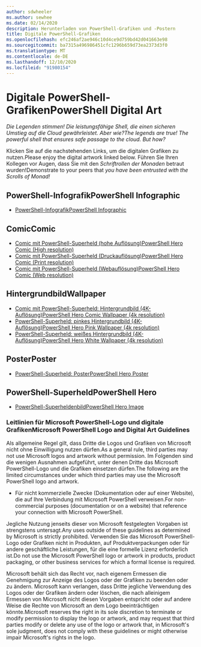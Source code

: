 ```yaml
---
author: sdwheeler
ms.author: sewhee
ms.date: 02/14/2020
description: Herunterladen von PowerShell-Grafiken und -Postern
title: Digitale PowerShell-Grafiken
ms.openlocfilehash: efc246af2ae946c10d4ce9d759bd42d041663e98
ms.sourcegitcommit: ba7315a496986451cfc1296b659d73ea2373d3f0
ms.translationtype: MT
ms.contentlocale: de-DE
ms.lasthandoff: 12/10/2020
ms.locfileid: "91980154"
---
```

# <a name="powershell-digital-art"></a><span data-ttu-id="80b47-103">Digitale PowerShell-Grafiken</span><span class="sxs-lookup"><span data-stu-id="80b47-103">PowerShell Digital Art</span></span>

<span data-ttu-id="80b47-104">*Die Legenden stimmen! Die leistungsfähige Shell, die einen sicheren Umstieg auf die Cloud gewährleistet. Aber wie?*</span><span class="sxs-lookup"><span data-stu-id="80b47-104">*The legends are true! The powerful shell that ensures safe passage to the cloud. But how?*</span></span>

<span data-ttu-id="80b47-105">Klicken Sie auf die nachstehenden Links, um die digitalen Grafiken zu nutzen.</span><span class="sxs-lookup"><span data-stu-id="80b47-105">Please enjoy the digital artwork linked below.</span></span> <span data-ttu-id="80b47-106">Führen Sie Ihren Kollegen vor Augen, dass Sie mit den *Schriftrollen der Monaden*  betraut wurden!</span><span class="sxs-lookup"><span data-stu-id="80b47-106">Demonstrate to your peers that *you have been entrusted with the Scrolls of Monad!*</span></span>

## <a name="powershell-infographic"></a><span data-ttu-id="80b47-107">PowerShell-Infografik</span><span class="sxs-lookup"><span data-stu-id="80b47-107">PowerShell Infographic</span></span>

- [<span data-ttu-id="80b47-108">PowerShell-Infografik</span><span class="sxs-lookup"><span data-stu-id="80b47-108">PowerShell Infographic</span></span>](https://github.com/MicrosoftDocs/PowerShell-Docs/blob/staging/assets/PowerShell_7_Infographic.pdf)

## <a name="comic"></a><span data-ttu-id="80b47-109">Comic</span><span class="sxs-lookup"><span data-stu-id="80b47-109">Comic</span></span>

- [<span data-ttu-id="80b47-110">Comic mit PowerShell-Superheld (hohe Auflösung)</span><span class="sxs-lookup"><span data-stu-id="80b47-110">PowerShell Hero Comic (High resolution)</span></span>](https://aka.ms/powershellherocomic_highres)
- [<span data-ttu-id="80b47-111">Comic mit PowerShell-Superheld (Druckauflösung)</span><span class="sxs-lookup"><span data-stu-id="80b47-111">PowerShell Hero Comic (Print resolution)</span></span>](https://aka.ms/powershellherocomic_print)
- [<span data-ttu-id="80b47-112">Comic mit PowerShell-Superheld (Webauflösung)</span><span class="sxs-lookup"><span data-stu-id="80b47-112">PowerShell Hero Comic (Web resolution)</span></span>](https://aka.ms/powershellherocomic_web)

## <a name="wallpaper"></a><span data-ttu-id="80b47-113">Hintergrundbild</span><span class="sxs-lookup"><span data-stu-id="80b47-113">Wallpaper</span></span>

- [<span data-ttu-id="80b47-114">Comic mit PowerShell-Superheld: Hintergrundbild (4K-Auflösung)</span><span class="sxs-lookup"><span data-stu-id="80b47-114">PowerShell Hero Comic Wallpaper (4k resolution)</span></span>](https://aka.ms/powershellherowallpaper)
- [<span data-ttu-id="80b47-115">PowerShell-Superheld: pinkes Hintergrundbild (4K-Auflösung)</span><span class="sxs-lookup"><span data-stu-id="80b47-115">PowerShell Hero Pink Wallpaper (4k resolution)</span></span>](https://aka.ms/powershellherowallpaper1)
- [<span data-ttu-id="80b47-116">PowerShell-Superheld: weißes Hintergrundbild (4K-Auflösung)</span><span class="sxs-lookup"><span data-stu-id="80b47-116">PowerShell Hero White Wallpaper (4k resolution)</span></span>](https://aka.ms/powershellherowallpaper2)

## <a name="poster"></a><span data-ttu-id="80b47-117">Poster</span><span class="sxs-lookup"><span data-stu-id="80b47-117">Poster</span></span>

- [<span data-ttu-id="80b47-118">PowerShell-Superheld: Poster</span><span class="sxs-lookup"><span data-stu-id="80b47-118">PowerShell Hero Poster</span></span>](https://aka.ms/powershellheroposter)

## <a name="powershell-hero"></a><span data-ttu-id="80b47-119">PowerShell-Superheld</span><span class="sxs-lookup"><span data-stu-id="80b47-119">PowerShell Hero</span></span>

- [<span data-ttu-id="80b47-120">PowerShell-Superheldenbild</span><span class="sxs-lookup"><span data-stu-id="80b47-120">PowerShell Hero Image</span></span>](https://aka.ms/powershellhero)

### <a name="microsoft-powershell-logo-and-digital-art-guidelines"></a><span data-ttu-id="80b47-121">Leitlinien für Microsoft PowerShell-Logo und digitale Grafiken</span><span class="sxs-lookup"><span data-stu-id="80b47-121">Microsoft PowerShell Logo and Digital Art Guidelines</span></span>

<span data-ttu-id="80b47-122">Als allgemeine Regel gilt, dass Dritte die Logos und Grafiken von Microsoft nicht ohne Einwilligung nutzen dürfen.</span><span class="sxs-lookup"><span data-stu-id="80b47-122">As a general rule, third parties may not use Microsoft logos and artwork without permission.</span></span> <span data-ttu-id="80b47-123">Im Folgenden sind die wenigen Ausnahmen aufgeführt, unter denen Dritte das Microsoft PowerShell-Logo und die Grafiken einsetzen dürfen.</span><span class="sxs-lookup"><span data-stu-id="80b47-123">The following are the limited circumstances under which third parties may use the Microsoft PowerShell logo and artwork.</span></span>

- <span data-ttu-id="80b47-124">Für nicht kommerzielle Zwecke (Dokumentation oder auf einer Website), die auf Ihre Verbindung mit Microsoft PowerShell verweisen.</span><span class="sxs-lookup"><span data-stu-id="80b47-124">For non-commercial purposes (documentation or on a website) that reference your connection with Microsoft PowerShell.</span></span>

<span data-ttu-id="80b47-125">Jegliche Nutzung jenseits dieser von Microsoft festgelegten Vorgaben ist strengstens untersagt.</span><span class="sxs-lookup"><span data-stu-id="80b47-125">Any uses outside of these guidelines as determined by Microsoft is strictly prohibited.</span></span> <span data-ttu-id="80b47-126">Verwenden Sie das Microsoft PowerShell-Logo oder Grafiken nicht in Produkten, auf Produktverpackungen oder für andere geschäftliche Leistungen, für die eine formelle Lizenz erforderlich ist.</span><span class="sxs-lookup"><span data-stu-id="80b47-126">Do not use the Microsoft PowerShell logo or artwork in products, product packaging, or other business services for which a formal license is required.</span></span>

<span data-ttu-id="80b47-127">Microsoft behält sich das Recht vor, nach eigenem Ermessen die Genehmigung zur Anzeige des Logos oder der Grafiken zu beenden oder zu ändern. Microsoft kann verlangen, dass Dritte jegliche Verwendung des Logos oder der Grafiken ändern oder löschen, die nach alleinigem Ermessen von Microsoft nicht diesen Vorgaben entspricht oder auf andere Weise die Rechte von Microsoft an dem Logo beeinträchtigen könnte.</span><span class="sxs-lookup"><span data-stu-id="80b47-127">Microsoft reserves the right in its sole discretion to terminate or modify permission to display the logo or artwork, and may request that third parties modify or delete any use of the logo or artwork that, in Microsoft's sole judgment, does not comply with these guidelines or might otherwise impair Microsoft's rights in the logo.</span></span>
